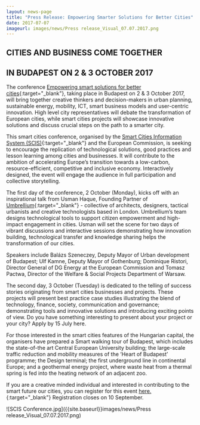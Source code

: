 ```yaml
---
layout: news-page
title: "Press Release: Empowering Smarter Solutions for Better Cities"
date: 2017-07-07
imageurl: images/news/Press release_Visual_07.07.2017.png
---
```


<div class="multiline">
<h2><span class="ornament-news">CITIES AND BUSINESS COME TOGETHER</span></h2>
<h2><span class="ornament-news">IN BUDAPEST ON 2 & 3 OCTOBER 2017</span></h2>
</div>

The conference [Empowering smart solutions for better cities](https://www.scisconference2017.eu/){:target="_blank"}, taking place in Budapest on 2 & 3 October 2017, will bring together creative thinkers and decision-makers in urban planning, sustainable energy, mobility, ICT, smart business models and user-centric innovation. High level city representatives will debate the transformation of European cities, while smart cities projects will showcase innovative solutions and discuss crucial steps on the path to a smarter city.  

This smart cities conference, organised by the [Smart Cities Information System (SCIS)](http://www.smartcities-infosystem.eu/){:target="_blank"} and the European Commission, is seeking to encourage the replication of technological solutions, good practices and lesson learning among cities and businesses. It will contribute to the ambition of accelerating Europe’s transition towards a low-carbon, resource-efficient, competitive and inclusive economy. Interactively designed, the event will engage the audience in full participation and collective storytelling.  

The first day of the conference, 2 October (Monday), kicks off with an inspirational talk from Usman Haque, Founding Partner of [Umbrellium](http://umbrellium.co.uk/){:target="_blank"} - collective of architects, designers, tactical urbanists and creative technologists based in London. Umbrellium’s team designs technological tools to support citizen empowerment and high-impact engagement in cities. Usman will set the scene for two days of vibrant discussions and interactive sessions demonstrating how innovation building, technological transfer and knowledge sharing helps the transformation of our cities.  

Speakers include Balázs Szeneczey, Deputy Mayor of Urban development of Budapest;  Ulf Kamne, Deputy Mayor of Gothenburg; Dominique Ristori, Director General of DG Energy at the European Commission and Tomasz Pactwa, Director of the Welfare & Social Projects Department of Warsaw. 

The second day, 3 October (Tuesday) is dedicated to the telling of success stories originating from smart cities businesses and projects. These projects will present best practice case studies illustrating the blend of technology, finance, society, communication and governance; demonstrating tools and innovative solutions and introducing exciting points of view. Do you have something interesting to present about your project or your city? Apply by 15 July here.  

For those interested in the smart cities features of the Hungarian capital, the organisers have prepared a Smart walking tour of Budapest, which includes the state-of-the art Central European University building; the large-scale traffic reduction and mobility measures of the ‘Heart of Budapest’ programme; the Design terminal; the first underground line in continental Europe; and a geothermal energy project, where waste heat from a thermal spring is fed into the heating network of an adjacent zoo. 

If you are a creative minded individual and interested in contributing to the smart future our cities, you can register for this event [here.](https://www.scisconference2017.eu/){:target="_blank"} Registration closes on 10 September. 

![SCIS Conference.jpg]({{site.baseurl}}images/news/Press release_Visual_07.07.2017.png)
